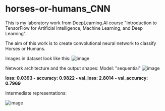 # horses-or-humans_CNN
This is my laboratory work from DeepLearning.AI course "Introduction to TensorFlow for Artificial Intelligence, Machine Learning, and Deep Learning".

The aim of this work is to create convolutional neural network to classify Horses or Humans.


Images in dataset look like this:
![image](https://github.com/HelenLit/horses-or-humans_CNN/assets/108334668/ef9fe15c-5e0f-4a06-851d-c74dca59f21a)


Network architecture and the output shapes:
Model: "sequential"
![image](https://github.com/HelenLit/horses-or-humans_CNN/assets/108334668/002a9c68-4045-4419-939b-d42ae6591cf6)


**loss: 0.0393 - accuracy: 0.9822 - val_loss: 2.8014 - val_accuracy: 0.7969**

Intermediate representations:

![image](https://github.com/HelenLit/horses-or-humans_CNN/assets/108334668/7d5a539b-e6d2-4709-84c5-b6d7be232250)



